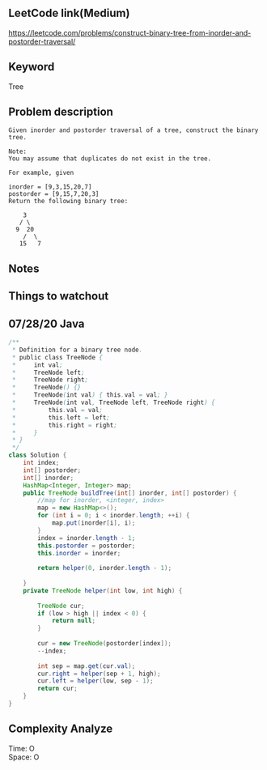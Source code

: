 ## LeetCode link(Medium)
https://leetcode.com/problems/construct-binary-tree-from-inorder-and-postorder-traversal/

## Keyword
Tree 

## Problem description
```
Given inorder and postorder traversal of a tree, construct the binary tree.

Note:
You may assume that duplicates do not exist in the tree.

For example, given

inorder = [9,3,15,20,7]
postorder = [9,15,7,20,3]
Return the following binary tree:

    3
   / \
  9  20
    /  \
   15   7
```



## Notes


## Things to watchout

## 07/28/20 Java

```java
/**
 * Definition for a binary tree node.
 * public class TreeNode {
 *     int val;
 *     TreeNode left;
 *     TreeNode right;
 *     TreeNode() {}
 *     TreeNode(int val) { this.val = val; }
 *     TreeNode(int val, TreeNode left, TreeNode right) {
 *         this.val = val;
 *         this.left = left;
 *         this.right = right;
 *     }
 * }
 */
class Solution {
    int index;
    int[] postorder;
    int[] inorder;
    HashMap<Integer, Integer> map;
    public TreeNode buildTree(int[] inorder, int[] postorder) {
        //map for inorder, <integer, index>
        map = new HashMap<>();
        for (int i = 0; i < inorder.length; ++i) {
            map.put(inorder[i], i);
        }
        index = inorder.length - 1; 
        this.postorder = postorder;
        this.inorder = inorder;
        
        return helper(0, inorder.length - 1);
        
    }
    private TreeNode helper(int low, int high) {
        
        TreeNode cur;
        if (low > high || index < 0) {
            return null;
        }
        
        cur = new TreeNode(postorder[index]);
        --index;
       
        int sep = map.get(cur.val);
        cur.right = helper(sep + 1, high);
        cur.left = helper(low, sep - 1);
        return cur;
    }
}

```
## Complexity Analyze
Time: O       \
Space: O